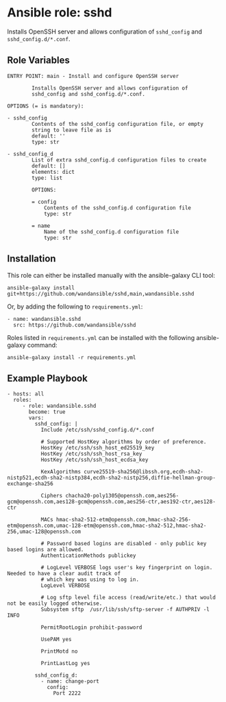Ansible role: sshd
===================

Installs OpenSSH server and allows configuration of `sshd_config` and `sshd_config.d/*.conf`.

Role Variables
--------------

```
ENTRY POINT: main - Install and configure OpenSSH server

        Installs OpenSSH server and allows configuration of
        sshd_config and sshd_config.d/*.conf.

OPTIONS (= is mandatory):

- sshd_config
        Contents of the sshd_config configuration file, or empty
        string to leave file as is
        default: ''
        type: str

- sshd_config_d
        List of extra sshd_config.d configuration files to create
        default: []
        elements: dict
        type: list

        OPTIONS:

        = config
            Contents of the sshd_config.d configuration file
            type: str

        = name
            Name of the sshd_config.d configuration file
            type: str
```

Installation
------------

This role can either be installed manually with the ansible-galaxy CLI tool:

    ansible-galaxy install git+https://github.com/wandansible/sshd,main,wandansible.sshd
     
Or, by adding the following to `requirements.yml`:

    - name: wandansible.sshd
      src: https://github.com/wandansible/sshd

Roles listed in `requirements.yml` can be installed with the following ansible-galaxy command:

    ansible-galaxy install -r requirements.yml

Example Playbook
----------------

    - hosts: all
      roles:
         - role: wandansible.sshd
           become: true
           vars:
             sshd_config: |
               Include /etc/ssh/sshd_config.d/*.conf

               # Supported HostKey algorithms by order of preference.
               HostKey /etc/ssh/ssh_host_ed25519_key
               HostKey /etc/ssh/ssh_host_rsa_key
               HostKey /etc/ssh/ssh_host_ecdsa_key

               KexAlgorithms curve25519-sha256@libssh.org,ecdh-sha2-nistp521,ecdh-sha2-nistp384,ecdh-sha2-nistp256,diffie-hellman-group-exchange-sha256

               Ciphers chacha20-poly1305@openssh.com,aes256-gcm@openssh.com,aes128-gcm@openssh.com,aes256-ctr,aes192-ctr,aes128-ctr

               MACs hmac-sha2-512-etm@openssh.com,hmac-sha2-256-etm@openssh.com,umac-128-etm@openssh.com,hmac-sha2-512,hmac-sha2-256,umac-128@openssh.com

               # Password based logins are disabled - only public key based logins are allowed.
               AuthenticationMethods publickey

               # LogLevel VERBOSE logs user's key fingerprint on login. Needed to have a clear audit track of
               # which key was using to log in.
               LogLevel VERBOSE

               # Log sftp level file access (read/write/etc.) that would not be easily logged otherwise.
               Subsystem sftp  /usr/lib/ssh/sftp-server -f AUTHPRIV -l INFO

               PermitRootLogin prohibit-password

               UsePAM yes

               PrintMotd no

               PrintLastLog yes
     
             sshd_config_d:
               - name: change-port
                 config:
                   Port 2222

